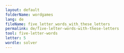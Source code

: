 ```yaml
---
layout: default
folderName: wordgames
lang: de
fileName: five_letter_words_with_these_letters
permalink: de/five-letter-words-with-these-letters
tool: five-letter-words
letter: 5
wordle: solver
---
```

